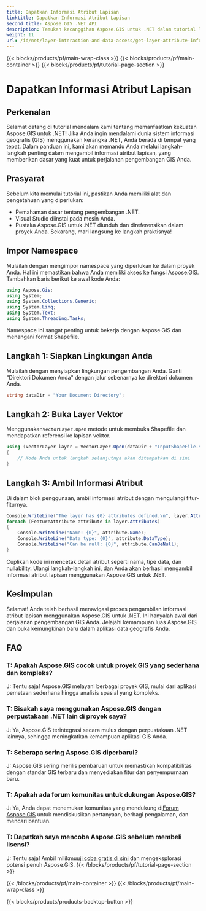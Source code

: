 ```yaml
---
title: Dapatkan Informasi Atribut Lapisan
linktitle: Dapatkan Informasi Atribut Lapisan
second_title: Aspose.GIS .NET API
description: Temukan kecanggihan Aspose.GIS untuk .NET dalam tutorial langkah demi langkah ini. Ambil informasi atribut lapisan dengan mudah. Unduh uji coba gratis Anda sekarang!
weight: 11
url: /id/net/layer-interaction-and-data-access/get-layer-attribute-information/
---
```


{{< blocks/products/pf/main-wrap-class >}}
{{< blocks/products/pf/main-container >}}
{{< blocks/products/pf/tutorial-page-section >}}

# Dapatkan Informasi Atribut Lapisan

## Perkenalan
Selamat datang di tutorial mendalam kami tentang memanfaatkan kekuatan Aspose.GIS untuk .NET! Jika Anda ingin mendalami dunia sistem informasi geografis (GIS) menggunakan kerangka .NET, Anda berada di tempat yang tepat. Dalam panduan ini, kami akan memandu Anda melalui langkah-langkah penting dalam mengambil informasi atribut lapisan, yang memberikan dasar yang kuat untuk perjalanan pengembangan GIS Anda.
## Prasyarat
Sebelum kita memulai tutorial ini, pastikan Anda memiliki alat dan pengetahuan yang diperlukan:
- Pemahaman dasar tentang pengembangan .NET.
- Visual Studio diinstal pada mesin Anda.
- Pustaka Aspose.GIS untuk .NET diunduh dan direferensikan dalam proyek Anda.
Sekarang, mari langsung ke langkah praktisnya!
## Impor Namespace
Mulailah dengan mengimpor namespace yang diperlukan ke dalam proyek Anda. Hal ini memastikan bahwa Anda memiliki akses ke fungsi Aspose.GIS. Tambahkan baris berikut ke awal kode Anda:
```csharp
using Aspose.Gis;
using System;
using System.Collections.Generic;
using System.Linq;
using System.Text;
using System.Threading.Tasks;
```
Namespace ini sangat penting untuk bekerja dengan Aspose.GIS dan menangani format Shapefile.
## Langkah 1: Siapkan Lingkungan Anda
Mulailah dengan menyiapkan lingkungan pengembangan Anda. Ganti "Direktori Dokumen Anda" dengan jalur sebenarnya ke direktori dokumen Anda.
```csharp
string dataDir = "Your Document Directory";
```
## Langkah 2: Buka Layer Vektor
 Menggunakan`VectorLayer.Open` metode untuk membuka Shapefile dan mendapatkan referensi ke lapisan vektor.
```csharp
using (VectorLayer layer = VectorLayer.Open(dataDir + "InputShapeFile.shp", Drivers.Shapefile))
{
    // Kode Anda untuk langkah selanjutnya akan ditempatkan di sini
}
```
## Langkah 3: Ambil Informasi Atribut
Di dalam blok penggunaan, ambil informasi atribut dengan mengulangi fitur-fiturnya.
```csharp
Console.WriteLine("The layer has {0} attributes defined.\n", layer.Attributes.Count);
foreach (FeatureAttribute attribute in layer.Attributes)
{
    Console.WriteLine("Name: {0}", attribute.Name);
    Console.WriteLine("Data type: {0}", attribute.DataType);
    Console.WriteLine("Can be null: {0}", attribute.CanBeNull);
}
```
Cuplikan kode ini mencetak detail atribut seperti nama, tipe data, dan nullability.
Ulangi langkah-langkah ini, dan Anda akan berhasil mengambil informasi atribut lapisan menggunakan Aspose.GIS untuk .NET.
## Kesimpulan
Selamat! Anda telah berhasil menavigasi proses pengambilan informasi atribut lapisan menggunakan Aspose.GIS untuk .NET. Ini hanyalah awal dari perjalanan pengembangan GIS Anda. Jelajahi kemampuan luas Aspose.GIS dan buka kemungkinan baru dalam aplikasi data geografis Anda.

## FAQ
### T: Apakah Aspose.GIS cocok untuk proyek GIS yang sederhana dan kompleks?
J: Tentu saja! Aspose.GIS melayani berbagai proyek GIS, mulai dari aplikasi pemetaan sederhana hingga analisis spasial yang kompleks.
### T: Bisakah saya menggunakan Aspose.GIS dengan perpustakaan .NET lain di proyek saya?
J: Ya, Aspose.GIS terintegrasi secara mulus dengan perpustakaan .NET lainnya, sehingga meningkatkan kemampuan aplikasi GIS Anda.
### T: Seberapa sering Aspose.GIS diperbarui?
J: Aspose.GIS sering merilis pembaruan untuk memastikan kompatibilitas dengan standar GIS terbaru dan menyediakan fitur dan penyempurnaan baru.
### T: Apakah ada forum komunitas untuk dukungan Aspose.GIS?
 J: Ya, Anda dapat menemukan komunitas yang mendukung di[Forum Aspose.GIS](https://forum.aspose.com/c/gis/33) untuk mendiskusikan pertanyaan, berbagi pengalaman, dan mencari bantuan.
### T: Dapatkah saya mencoba Aspose.GIS sebelum membeli lisensi?
 J: Tentu saja! Ambil milikmu[uji coba gratis di sini](https://releases.aspose.com/) dan mengeksplorasi potensi penuh Aspose.GIS.
{{< /blocks/products/pf/tutorial-page-section >}}

{{< /blocks/products/pf/main-container >}}
{{< /blocks/products/pf/main-wrap-class >}}

{{< blocks/products/products-backtop-button >}}
